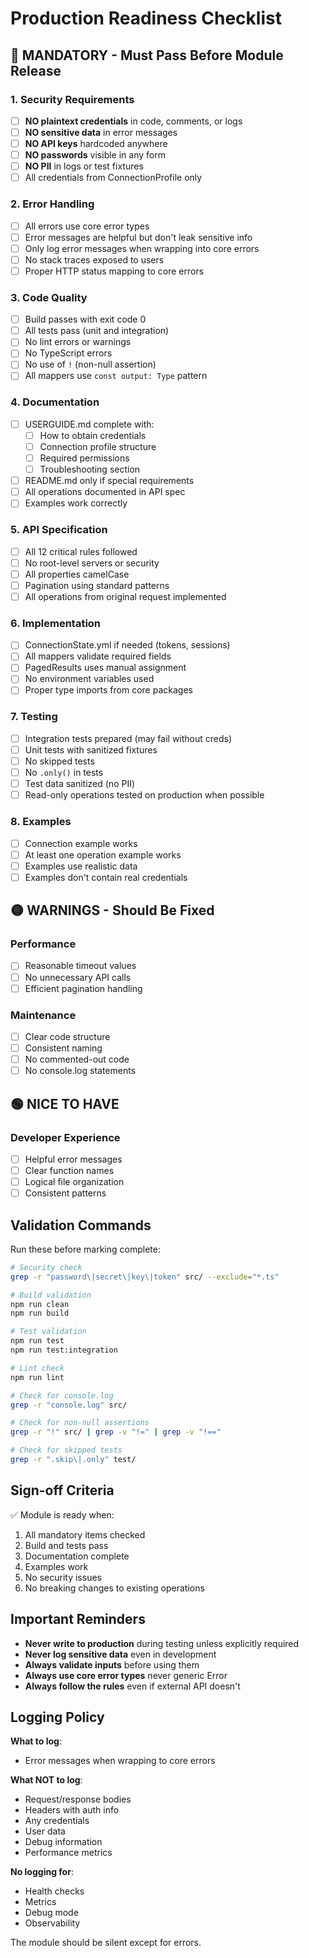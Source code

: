 # Production Readiness Checklist

## 🚨 MANDATORY - Must Pass Before Module Release

### 1. Security Requirements
- [ ] **NO plaintext credentials** in code, comments, or logs
- [ ] **NO sensitive data** in error messages
- [ ] **NO API keys** hardcoded anywhere
- [ ] **NO passwords** visible in any form
- [ ] **NO PII** in logs or test fixtures
- [ ] All credentials from ConnectionProfile only

### 2. Error Handling
- [ ] All errors use core error types
- [ ] Error messages are helpful but don't leak sensitive info
- [ ] Only log error messages when wrapping into core errors
- [ ] No stack traces exposed to users
- [ ] Proper HTTP status mapping to core errors

### 3. Code Quality
- [ ] Build passes with exit code 0
- [ ] All tests pass (unit and integration)
- [ ] No lint errors or warnings
- [ ] No TypeScript errors
- [ ] No use of `!` (non-null assertion)
- [ ] All mappers use `const output: Type` pattern

### 4. Documentation
- [ ] USERGUIDE.md complete with:
  - [ ] How to obtain credentials
  - [ ] Connection profile structure
  - [ ] Required permissions
  - [ ] Troubleshooting section
- [ ] README.md only if special requirements
- [ ] All operations documented in API spec
- [ ] Examples work correctly

### 5. API Specification
- [ ] All 12 critical rules followed
- [ ] No root-level servers or security
- [ ] All properties camelCase
- [ ] Pagination using standard patterns
- [ ] All operations from original request implemented

### 6. Implementation
- [ ] ConnectionState.yml if needed (tokens, sessions)
- [ ] All mappers validate required fields
- [ ] PagedResults uses manual assignment
- [ ] No environment variables used
- [ ] Proper type imports from core packages

### 7. Testing
- [ ] Integration tests prepared (may fail without creds)
- [ ] Unit tests with sanitized fixtures
- [ ] No skipped tests
- [ ] No `.only()` in tests
- [ ] Test data sanitized (no PII)
- [ ] Read-only operations tested on production when possible

### 8. Examples
- [ ] Connection example works
- [ ] At least one operation example works
- [ ] Examples use realistic data
- [ ] Examples don't contain real credentials

## 🟡 WARNINGS - Should Be Fixed

### Performance
- [ ] Reasonable timeout values
- [ ] No unnecessary API calls
- [ ] Efficient pagination handling

### Maintenance
- [ ] Clear code structure
- [ ] Consistent naming
- [ ] No commented-out code
- [ ] No console.log statements

## 🟢 NICE TO HAVE

### Developer Experience
- [ ] Helpful error messages
- [ ] Clear function names
- [ ] Logical file organization
- [ ] Consistent patterns

## Validation Commands

Run these before marking complete:

```bash
# Security check
grep -r "password\|secret\|key\|token" src/ --exclude="*.ts"

# Build validation
npm run clean
npm run build

# Test validation
npm run test
npm run test:integration

# Lint check
npm run lint

# Check for console.log
grep -r "console.log" src/

# Check for non-null assertions
grep -r "!" src/ | grep -v "!=" | grep -v "!=="

# Check for skipped tests
grep -r ".skip\|.only" test/
```

## Sign-off Criteria

✅ Module is ready when:
1. All mandatory items checked
2. Build and tests pass
3. Documentation complete
4. Examples work
5. No security issues
6. No breaking changes to existing operations

## Important Reminders

- **Never write to production** during testing unless explicitly required
- **Never log sensitive data** even in development
- **Always validate inputs** before using them
- **Always use core error types** never generic Error
- **Always follow the rules** even if external API doesn't

## Logging Policy

**What to log**:
- Error messages when wrapping to core errors

**What NOT to log**:
- Request/response bodies
- Headers with auth info
- Any credentials
- User data
- Debug information
- Performance metrics

**No logging for**:
- Health checks
- Metrics
- Debug mode
- Observability

The module should be silent except for errors.